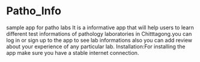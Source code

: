 # Patho_Info
sample app for patho labs
It is a informative app that will help users to learn different test informations of pathology laboratories in Chitttagong.you can log in or sign up to the app to see lab informations also you can add review about your experience of any particular lab.
Installation:For installing the app make sure you have a stable internet connection.
